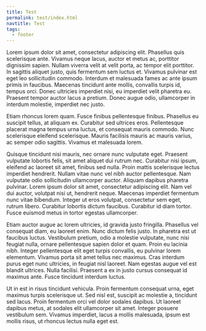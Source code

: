 ```yaml
---
title: Test
permalink: test/index.html
navtitle: Test
tags:
  - footer
---
```

Lorem ipsum dolor sit amet, consectetur adipiscing elit. Phasellus quis scelerisque ante. Vivamus neque lacus, auctor et metus ac, porttitor dignissim sapien. Nullam viverra velit at velit porta, ac tempor elit porttitor. In sagittis aliquet justo, quis fermentum sem luctus et. Vivamus pulvinar est eget leo sollicitudin commodo. Interdum et malesuada fames ac ante ipsum primis in faucibus. Maecenas tincidunt ante mollis, convallis turpis id, tempus orci. Donec ultricies imperdiet nisi, eu imperdiet velit pharetra eu. Praesent tempor auctor lacus a pretium. Donec augue odio, ullamcorper in interdum molestie, imperdiet nec justo.

Etiam rhoncus lorem quam. Fusce finibus pellentesque finibus. Phasellus eu suscipit tellus, at aliquam ex. Curabitur sed ultrices eros. Pellentesque placerat magna tempus urna luctus, et consequat mauris commodo. Nunc scelerisque eleifend scelerisque. Mauris facilisis mauris ac mauris varius, ac semper odio sagittis. Vivamus et malesuada lorem.

Quisque tincidunt nisi mauris, nec ornare nunc vulputate eget. Praesent vulputate lobortis felis, sit amet aliquet dui rutrum nec. Curabitur nisi ipsum, eleifend ac laoreet sit amet, finibus sed nulla. Proin mattis scelerisque lectus imperdiet hendrerit. Nullam vitae nunc vel nibh auctor pellentesque. Nam vulputate odio sollicitudin ullamcorper auctor. Aliquam dapibus pharetra pulvinar. Lorem ipsum dolor sit amet, consectetur adipiscing elit. Nam vel dui auctor, volutpat nisi ut, hendrerit neque. Maecenas imperdiet fermentum nunc vitae bibendum. Integer ut eros volutpat, consectetur sem eget, rutrum libero. Curabitur lobortis dictum faucibus. Curabitur id diam tortor. Fusce euismod metus in tortor egestas ullamcorper.

Etiam auctor augue ac lorem ultricies, id gravida justo fringilla. Phasellus vel consequat diam, eu laoreet enim. Nunc dictum felis justo. In pharetra est ut faucibus luctus. Vestibulum pretium, odio a molestie vulputate, nunc nisi feugiat nulla, ornare pellentesque sapien dolor et quam. Proin eu lacinia nibh. Integer pellentesque elit eget turpis convallis, eu pulvinar lorem elementum. Vivamus porta sit amet tellus nec maximus. Cras interdum purus eget nunc ultricies, in feugiat nisl laoreet. Nam egestas augue vel est blandit ultrices. Nulla facilisi. Praesent a ex in justo cursus consequat id maximus ante. Fusce tincidunt interdum luctus.

Ut in est in risus tincidunt vehicula. Proin fermentum consequat urna, eget maximus turpis scelerisque ut. Sed nisl est, suscipit ac molestie a, tincidunt sed lacus. Proin fermentum orci vel dolor sodales dapibus. Ut laoreet dapibus metus, at sodales elit ullamcorper sit amet. Integer posuere vestibulum sem. Vivamus imperdiet, lacus a mollis malesuada, ipsum est mollis risus, ut rhoncus lectus nulla eget est.